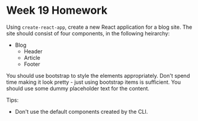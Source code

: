 # Week 19 Homework

Using `create-react-app`, create a new React application for a blog site. The site should consist of four components, in the following heirarchy:

* Blog
    * Header
    * Article
    * Footer

You should use bootstrap to style the elements appropriately. Don't spend time making it look pretty - just using bootstrap items is sufficient. You should use some dummy placeholder text for the content.

Tips:
* Don't use the default components created by the CLI.

